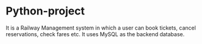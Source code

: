 # Python-project
It is a Railway Management system in which a user can book tickets, cancel reservations, check fares etc. It uses MySQL as the backend database.
